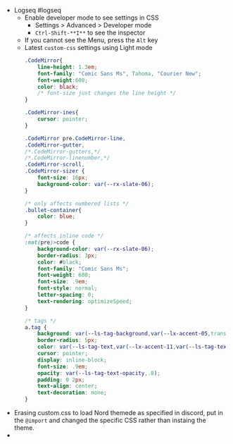 - Logseq #logseq
	- Enable developer mode to see settings in CSS
		- Settings > Advanced > Developer mode
		- `Ctrl-Shift-**I**` to see the inspector
	- If you cannot see the Menu, press the `Alt` key
	- Latest `custom-css` settings using Light mode
	  ```css
	  .CodeMirror{
	      line-height: 1.3em;
	      font-family: "Comic Sans Ms", Tahoma, "Courier New";
	      font-weight:600;
	      color: black;
	      /* font-size just changes the line height */
	  }
	  
	  .CodeMirror-ines{
	      cursor: pointer;
	  }
	  
	  .CodeMirror pre.CodeMirror-line,
	  .CodeMirror-gutter,
	  /*.CodeMirror-gutters,*/
	  /*.CodeMirror-linenumber,*/
	  .CodeMirror-scroll,
	  .CodeMirror-sizer {
	      font-size: 16px;
	      background-color: var(--rx-slate-06);
	  }
	  
	  /* only affects numbered lists */
	  .bullet-container{
	      color: blue;
	  }
	  
	  /* affects inline code */
	  :not(pre)>code {
	      background-color: var(--rx-slate-06);
	      border-radius: 3px;
	      color: #black;
	      font-family: "Comic Sans Ms";
	      font-weight: 600;
	      font-size: .9em;
	      font-style: normal;
	      letter-spacing: 0;
	      text-rendering: optimizeSpeed;
	  }
	  
	  /* tags */
	  a.tag {
	      background: var(--ls-tag-background,var(--lx-accent-05,transparent));
	      border-radius: 5px;
	      color: var(--ls-tag-text,var(--lx-accent-11,var(--ls-tag-text-color,#045591)));
	      cursor: pointer;
	      display: inline-block;
	      font-size: .9em;
	      opacity: var(--ls-tag-text-opacity,.8);
	      padding: 0 2px;
	      text-align: center;
	      text-decoration: none;
	  }
	  ```
- Erasing custom.css to load Nord themede as specified in discord, put in the `@import` and changed the specific CSS rather than instaing the theme.
-